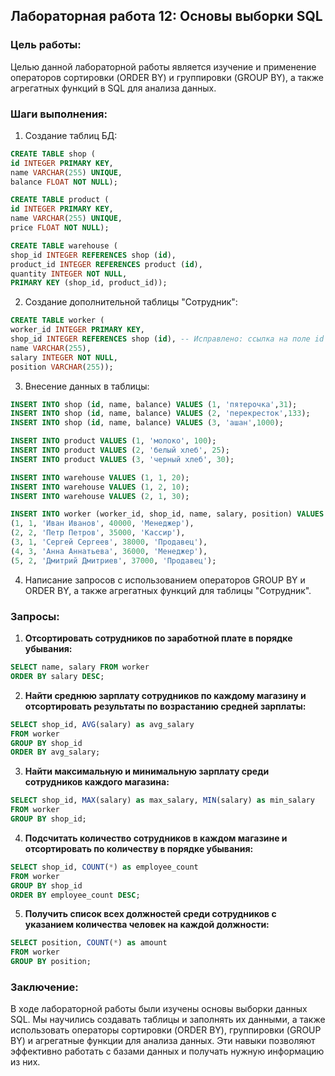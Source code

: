 ## Лабораторная работа 12: Основы выборки SQL

### Цель работы:
Целью данной лабораторной работы является изучение и применение операторов сортировки (ORDER BY) и группировки (GROUP BY), а также агрегатных функций в SQL для анализа данных.

### Шаги выполнения:

1. Создание таблиц БД:
```sql
CREATE TABLE shop (
id INTEGER PRIMARY KEY,
name VARCHAR(255) UNIQUE,
balance FLOAT NOT NULL);

CREATE TABLE product (
id INTEGER PRIMARY KEY,
name VARCHAR(255) UNIQUE,
price FLOAT NOT NULL);

CREATE TABLE warehouse (
shop_id INTEGER REFERENCES shop (id),
product_id INTEGER REFERENCES product (id),
quantity INTEGER NOT NULL,
PRIMARY KEY (shop_id, product_id));
```

2. Создание дополнительной таблицы "Сотрудник":
```sql
CREATE TABLE worker (
worker_id INTEGER PRIMARY KEY,
shop_id INTEGER REFERENCES shop (id), -- Исправлено: ссылка на поле id таблицы shop
name VARCHAR(255),
salary INTEGER NOT NULL,
position VARCHAR(255));
```

3. Внесение данных в таблицы:

```sql
INSERT INTO shop (id, name, balance) VALUES (1, 'пятерочка',31);
INSERT INTO shop (id, name, balance) VALUES (2, 'перекресток',133);
INSERT INTO shop (id, name, balance) VALUES (3, 'ашан',1000);

INSERT INTO product VALUES (1, 'молоко', 100);
INSERT INTO product VALUES (2, 'белый хлеб', 25);
INSERT INTO product VALUES (3, 'черный хлеб', 30);

INSERT INTO warehouse VALUES (1, 1, 20);
INSERT INTO warehouse VALUES (1, 2, 10);
INSERT INTO warehouse VALUES (2, 1, 30);

INSERT INTO worker (worker_id, shop_id, name, salary, position) VALUES
(1, 1, 'Иван Иванов', 40000, 'Менеджер'),
(2, 2, 'Петр Петров', 35000, 'Кассир'),
(3, 1, 'Сергей Сергеев', 38000, 'Продавец'),
(4, 3, 'Анна Аннатьева', 36000, 'Менеджер'),
(5, 2, 'Дмитрий Дмитриев', 37000, 'Продавец');
```

4. Написание запросов с использованием операторов GROUP BY и ORDER BY, а также агрегатных функций для таблицы "Сотрудник".

### Запросы:

1. **Отсортировать сотрудников по заработной плате в порядке убывания:**
```sql
SELECT name, salary FROM worker
ORDER BY salary DESC;
```

2. **Найти среднюю зарплату сотрудников по каждому магазину и отсортировать результаты по возрастанию средней зарплаты:**
```sql
SELECT shop_id, AVG(salary) as avg_salary 
FROM worker 
GROUP BY shop_id 
ORDER BY avg_salary;
```

3. **Найти максимальную и минимальную зарплату среди сотрудников каждого магазина:**
```sql
SELECT shop_id, MAX(salary) as max_salary, MIN(salary) as min_salary 
FROM worker 
GROUP BY shop_id;
```

4. **Подсчитать количество сотрудников в каждом магазине и отсортировать по количеству в порядке убывания:**
```sql
SELECT shop_id, COUNT(*) as employee_count 
FROM worker 
GROUP BY shop_id 
ORDER BY employee_count DESC;
```

5. **Получить список всех должностей среди сотрудников с указанием количества человек на каждой должности:**
```sql
SELECT position, COUNT(*) as amount 
FROM worker 
GROUP BY position;
```

### Заключение:
В ходе лабораторной работы были изучены основы выборки данных SQL. Мы научились создавать таблицы и заполнять их данными, а также использовать операторы сортировки (ORDER BY), группировки (GROUP BY) и агрегатные функции для анализа данных. Эти навыки позволяют эффективно работать с базами данных и получать нужную информацию из них.
